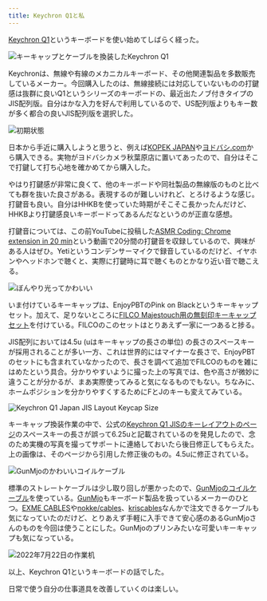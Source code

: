 ```yaml
---
title: Keychron Q1と私
---
```

[Keychron Q1](https://www.keychron.com/products/keychron-q1-qmk-custom-mechanical-keyboard-japan-jis-layout)というキーボードを使い始めてしばらく経った。

![](https://lh3.googleusercontent.com/docs/ADP-6oHDTYp0uZkvRbpzkCgW41h8LACFXI5l1RcOaD0AxBPs3mTa27jQnPohXyOhHxYLH3zS3Bn2WfDW_vvbhJAw7WMYVvI6WOsC1UmQVmxw1YYOQMcwLKKsZvbFWJp-7z1-BJv1qbezGuiZEjzK_u0RrVe3DZ0A2P8d6tQGBbqUr2S2tetrCii8beoG0CaX2JjicN22TcHtgFkQX8b4MWVGiSOHALNsmrD-P30vFRB1sAgeUDqIW2WIin3xhCVOmLm4wIAIvJNb1JYAvLtRFI1OWOpq67ShcCEa9A65dk2a90UuB7kEpzYO0s6IJio7_0vONRJD6xoR4P87dKlDzi_qPrx3SvkKA_XxYTeGM2hZ7urITSzcv5KR8o3CGgGUNlMLu8D7t029xpynOLlWEhFBoGxojteiBEaa-bVKi1NfdX8UBEI68dsuRweDAQ7oXuYdr879jW2p-2M1Saz2tPJHtOmZy3iPs8N_oPCEavwyy5Lj2IqJ-L4yakjv-LGY9Sz-nk6gDjt-9jgCW-qeQyZgkjqYXFIMTC8vPWRWBOsOzDOYyFit-WR7fg3w_ywBore1ArYZxQqi_hnjR4e0R-LzplGSAT0AD9h7jZ3SH3fHq9c5jqULZMAUFSxFZ8J4MemfKM25zpKU1IKBTirDoBw817sbabXIKOWZ6_tFlmGVh7QHnk1hL2-eYGdSXUV5xE2sL79ewLvgMz1qBTnIvQGT6ZUXvjL7R7z3qylaZWT5gEGVWty8v8rETvpP2oMOktXJ4Enqf8d3KG4kliCFOpzAYwoSvqEwiCpd25k230f5GBIGq2dYLnocF-dglifB26TtGQpqQ0gF7WMjbDPNEWRz2XhIUuKu56Hfhfr3-GlSUpjmkSvpS4yof0sTA306DcAKape_9WKs7wnu0XF7Iw53ds2ajgBUS_gJfsI0bM4zMxE3pgPFwjy4lPrh_uPqJl0NBgJ4PbUSyV4KQjMvfj5Zss760X5s5Q_6yciqApNY1D-nKO3aeWwY_G1EiIu5IWYMYD5ISgR8IgjHULUtZEMJvuyp6Xga2uuipFPKjcUz-Lw_cdinE1gZg2dSJ0ODL1gCleT7_paPR73Mnoui1SH10psdVCsZK9m3e_c3c_mx1iaJJoIa-k7ATexfOOEejwPKi8vJRf_Oo2agjxn5dwOOHld0R10DRz87VWcLHtSZS2B6aaAbX9xZFO4A57w4LCiZk6tyC4TLlO-npYZH8m7ssIYmGrWT42zQk6wrQTehG9Nqn_HGNw "キーキャップとケーブルを換装したKeychron Q1")

Keychronは、無線や有線のメカニカルキーボード、その他関連製品を多数販売しているメーカー。今回購入したのは、無線接続には対応していないものの打鍵感は抜群に良いQ1というシリーズのキーボードの、最近出たノブ付きタイプのJIS配列版。自分はかな入力を好んで利用しているので、US配列版よりもキー数が多く都合の良いJIS配列版を選択した。

![](https://lh3.googleusercontent.com/docs/ADP-6oEtDsl0-fQC2jk256JYuefDjiLs1SDzwp1oxoIDea-yeUXdLHYSef-G15jQ7fpLvmmTECDD4DbcAwB7bS0Q2TGyPAapbXjeIV2Cf1bF-KvJUaTHlkppdsc7kQNkE0QBEFU5dzi1kbZkZzTl_LElmgIS22amGzAIz3fOVTmNHZhRtnH9rM8TlPrmtbRZ_FBgTtv0oVvr4BbRKtjgN5uGyAiDmwAKmF74uFgeZgQhf7x2fbZF-hihtB0GHpP1jn6BS2AorjHOt1O_R2GOWvrXB5lT1mpBJU3aCQPdBQfFaLrqfWqOfb1USTCnLQfwsy3Jj3tYoOAF3-YkM0kFsLj6eKFY_ZMPkWbaRT6zyl3SwigcSwN-KBVxWbYMxA9dlFwyPFhqUCholMaAjoova_2C5akLe9PUXgc_AA4lJiSJLaofs8V2z3SM2YnaovfViGnt1OyYvMnLvagiXVsbd9D8Jc0NemdIqNsmMkNChetAu3Q5SpgWHgE9_qmV-B1xbTer5bhJazqgO2Zx4tpsPEvFKN5ppLfrhAwacP5SYrdLq1pIorCIBsFE91I6zoQGMeCfhhNGGiIJug1VUfLPBtlTDOyNQXDxwM4N79FpdIoWYo7YGE9lTFxngkqsWzU4uxzJIT95Oa9_Y8qPvkGSKftGkXxlDgL-bu1S2p_AE7uJWzJ7TKGrALGm93JM-n3mWJbo3D4hZhBLN_gSRRrsTS-DkOyeBRCTROA5DeXS3Ss4JMfIGR01S232mPRCXDgEVKBZQFhJLCq4HekWk2Ak571S-I0WwUtHSc3JrlAb_LohwfnzL51O4f2zMxfZ_wNRqC1bIQG-CCbVgmOkpSLu-j-Gmd0T0l_NwQyLg-zddSoinjUQhrGgrrLmS4LFRSQQQ0u6V7_OHQ1kCOzUL10ZXmxu24297R4-oai606h-pNmYsA4Th6Suf0m893FB_-cAYN7zaX57PwCRhRvqBbao90MTW39GXUx6QP9ZmAcMFCejrT8OBq3yTf1sYtIU1QK8l0XrlzMepbRKEctEPSyo9OT9b2cGPWvvowVOmtxoInJpuzYA4LIo-BKIvhnuyC6R9gq76GsEizltvEl1oAZyK1Xc6hnqnm0r3gTnRKHe1HOCed2nj1g0XH831XC-owDY92w5joUqVRcveT8woLjcfK38YBzv4r_dkydrhGOU4qidoKIfmL0Mk1y-cDguiVMa55hFTW8j3wh9az311AifrTGHypdMoIVDfXoFUOmIAzkw3LMI_xyfiQ "初期状態")

日本から手近に購入しようと思うと、例えば[KOPEK JAPAN](https://superkopek.jp/products/keychron-q1knob-us?variant=42638615904496)や[ヨドバシ.com](https://www.yodobashi.com/product/100000001007077436/)から購入できる。実物がヨドバシカメラ秋葉原店に置いてあったので、自分はそこで打鍵して打ち心地を確かめてから購入した。

やはり打鍵感が非常に良くて、他のキーボードや同社製品の無線版のものと比べても群を抜いた良さがある。表現するのが難しいけれど、とろけるような感じ。打鍵音も良い。自分はHHKBを使っていた時期がそこそこ長かったんだけど、HHKBより打鍵感良いキーボードってあるんだなというのが正直な感想。

打鍵音については、この前YouTubeに投稿した[ASMR Coding: Chrome extension in 20 min](https://www.youtube.com/watch?v=B5wdRcv-zQA&t=531s)という動画で20分間の打鍵音を収録しているので、興味がある人はぜひ。Yetiというコンデンサーマイクで録音しているのだけど、イヤホンやヘッドホンで聴くと、実際に打鍵時に耳で聴くものとかなり近い音で聴こえる。

![](https://lh3.googleusercontent.com/docs/ADP-6oFTistTbCD8nhJh1OIlVt5YBZ3yeyjhpbvwSKGKWsu7t2UoM6uui3cIvVsS-uZWWEVOyNL77vqIMKgEKv_zHucxEUTUTy6_ifgpjIC45Srk6yHk-Zb3dVIv2RE6Dudr_ZUtT1AIOch1JMrVMshJMQv9u3GreW1MTvcbutTUfjv7oQxOEllSCu5iVzbx81trKVShgBky9ls1oNQC-1e8VpCTYzM3CiMwVELvq0-elecMLgI5WtzYmHJnfaIq_EfBrOAjtKl8dvb9vAwzofl1jYq4YW55SHUazjmbHchbk_dcRr4edINWh0n_r5xa9lV-92DUENfbPsXDK_JSAWkK7DL9H6ypwVt6F09MGFCuySSs4MuUpgF9NqY_mrafYLEJgIGR-vNAEPCkweWPZKYBLuJJsF0_ApQxPVKkg-6qXz7X8Xyq6ATDMC2Pcmr5917M-HSGwNXQlgmiEh2y9xO4NTtQK50LkiAX4cs5GZ1DYnRxWt7SMaZVmhmmE5rmVK3NXkrrO0N9TjmvIz50youW5ue_OlGXZ2GwYx47jytgBb4sNFXtDKH6oqKryD29jrAAwefK0ls137e99tl0FyInNQ-u86AkM4X0X-VBq-oEoycnSMOTwNLurd4jnKaE0sIPG6s_q83U-hCHPbOrwAxlxe6KfJM7a4rat03lIwiBcgNhgafJKebcXpKb3W4hJf9e7na_uLNzQOBxcjBqx1OWi4tbIyK7LKMHpUwcwf9sRTpWFRkIjSweqv3LyKjwRzh--jXPilRMZMNa9_NHgj0zKjFZK5jt9COmdwlB2Un4KzXJKI1Ulz7sv-p_vWKxi83W1h51Fd8Z0c9cze_6jTJdK9rqXUjDqsT0fPLXjg0veuV0LlktUN4yP8Ecl9d3FivwwYzOHavW6U4fCgzgT-MaYIPpbToQxULxf0i3cATze1NJ65xToTWd0x45UKXU2KdFC2A56jtRPf-6Kg8iySqW-K3QCsNFvv4GoZb1sTknz8tBLm4_YyOTwvVto0Z6Y_g4rvym-0ExEQTwJ2Hq2ev1XT2HO_0X5B-eTIDZs_s_RPzJKkdXxygVGz4uvAjXoj_Fig5LrXCirIudQ21-G-Th_QzoGRv2F45qO8000HlEO_EjJiCqgrl01sJErpQ6ctLLWP8VHwd3fSkoJid2StL6gQbXzEj0kCJTAqL-c6uGo9A1MnSiIKlcZbl03DIvRLpkv7Zb-ZRnCgQp8REG9kBa4EHUBfC2oGoNpFbRAjUEhdnqeeKUqA "ぼんやり光ってかわいい")

いま付けているキーキャップは、EnjoyPBTのPink on Blackというキーキャップセット。加えて、足りないところに[FILCO Majestouch用の無刻印キーキャップセット](https://www.amazon.co.jp/dp/B00R1BZ60K)を付けている。FILCOのこのセットはとりあえず一家に一つあると捗る。

JIS配列においては4.5u (uはキーキャップの長さの単位) の長さのスペースキーが採用されることが多い一方、これは世界的にはマイナーな長さで、EnjoyPBTのセットにも含まれていなかったので、長さを調べて追加でFILCOのものを雑にはめたという具合。分かりやすいように撮った上の写真では、色や高さが微妙に違うことが分かるが、まあ実際使ってみると気になるものでもない。ちなみに、ホームポジションを分かりやすくするためにFとJのキーも変えてみている。

![](https://lh3.googleusercontent.com/docs/ADP-6oG4_7AzocX7uWtw9r1XJ85DeDnsXqUvDtN-Uo3pFk7fTHIdPKXFPbVrd1ZB4kfbWkzx9UCt4zDTkVeAOfj9wmfSuRyoC7h3wRBtxJ7wkSjNZiEhxmZsgmeZjBvl9jgzS3WaNG3GYY4cvfhEinyTsII2a15t1K_2ccBNyGWWWt0eYZIUOu1wr1PWCA_tppZP2kzH1jiVwRN0qkqLFtkHp0F5892b2-ccFibysjpU6T8WyuGyRSxJLtyVA3TTxPEbVGwu_ZgKFv63XKqIyTbU-Y5q_Q-bvj0CnpDcMBa31KSxhukaZ2Hvmbc3cqtlwfQfEMspKPytKCToswtpfRXH5BZh4STSfVKkBspu4z6PXA2SFzyyyIZ__zJ_9d_Aj_8-5aY25Grt2IBqgvNIMYFzn-WI6tH7qpskHqNTJi-ZQdPaj4g_Vo8TL4_4JJih81zE3DhXHukiI9jcYc34sQhK-TQ1GlmRJRBHIAsOfOhp7N_NSKOdaf87yKqfSnRg2zJvhxBaolNMqMXsW5LkdAwVY1UmGBTudVdGYU93PNGdA6sop-GVpNHnK7cG3iHZYa7sxI4Tu10SLQ-hrEt_9ztV7yNkbPHPSl1BK3H7_IwbyaSDgeXYu77dNzMDdaXZZR_FIb7FMyOLqzr_9gV6LJj7VmXadPEX_37ThXknYbyNJI08oiugBG8xO7x_3MJgOL0typiuij494mBBznCt4VRIhuGY3mBy3hZ3LNuKWWTCnEZipkyiRZGpcQcXKHSXRLv6hT-4k8w0WTN9IePQC94i_ZcpeaYqpS0vec5cpExYtjh3wBIaMns3x5TiO1_mYZqs7khYGz3znTSou7ujDWkqSG2FvS2wBni-juKp7E6eRhuhh7K1nvnlvGdtqE8tmcr9cLaUSfaULAqkKDQYJNJw-dueCgoX5cOQ31k1gaAwxoloH90nuylF6Sz5Rh5eV7ILuhrMDaZ811icLLD4vQpcy-ttnqcNF7Hcc64eCdg_iCH7851YwIrxJpi2IpQMT7eDZsBqorLBIWBMCfPcoJw9BLLPG8BRDhZp-YE6Uo0TacIUUA42bUrkU5O3vjgTOKGrRiBoxuwu3kkcE_lU3GeLOeSdb0IA6iFMrlK3G0daAcXvLgQgEADCWS5NMHHkBKH-YTb-4Sx-gyS-WGzKujtg0BXIOlQEItGG4rkvUqshCFDAEsPQjFUkn25JFnWBrrAjD7CugY2U_EP5PRNzfswSxxcLP2IxQbV-ehpusUzGGKyERGAifw "Keychron Q1 Japan JIS Layout Keycap Size")

キーキャップ換装作業の中で、公式の[Keychron Q1 JISのキーレイアウトのページ](https://www.keychron.com/pages/keychron-q1-japan-jis-layout-keycap-size)のスペースキーの長さが誤って6.25uと記載されているのを発見したので、念のため実機の写真を撮ってサポートに連絡しておいたら後日修正してもらえた。上の画像は、そのページから引用した修正後のもの。4.5uに修正されている。

![](https://lh3.googleusercontent.com/docs/ADP-6oF9YlDsPLRShRG1xEq5TIYXdOsMLQ3VW5vvueQrKm4VYwhCOmCGF8TRVMTtkyzQ85sd7-va2PzR0qVQsCgXsndA1lBMAxr-gMwumDPKktMh1Y6pAShE-WxEQGr3XfjVkZsZ5tGCeXPoEjgU0Gv5m2p-Vmty5h9i_hGCbJ7eMVMweDmA94ehGoCeYeqqFuYv-gazw_seoLlR0y0x28pqRMBuja4i5K_PpQ1uONHcd_UllCAMWiab4mFA0L6dypWzqM7aweidD9CSmNPHUlwxJpFc6M67lSnbdNvU3ieUpTSFOU6MhD0vQxdTEcjYNkO2AWSFCSTUg-3CFKUjGGrBGk-XlMj9iM13pOa6kgTSIL6J_x56dw7t6-H6YvM55nqUhVakxMCU5n_Q1sUi-9D6vTIJgGVVKqZmARWlEnJxljoKbWPi7JkaJ_kGNZjv-DsbqhGIJj3Kl_BmayVPOcklX2BqudhUe4bCsOlrcWbx9BxAEQ0WYoj36LUuksC2cv0m_b8jmEuGBvjsbp7ekyrtVRo074YR8tmM2OAz8ZEAlt5owCG-aLEcbd1YiDZlUXwOWE6GvPqSc8U9LEPG_bXgjjI_r1DWauAJxi9zzkcKtJ5vWFw-iH7mQsnCgq6YpNqLBqaM1BrpcsV8sE56qaEmiNPBhNOVBZY6PnjowqZqHlPkMs2qsSw0Zb1M8CAPPevqMvRzi_shlymY5bPV_aNjNpsZLIIIZBc4jHQBsMdDHh35ygOQfvpGJyUj42BaEYQxgs8vh9epR-nmRM4b9DqAmLg9XcFH_5QRaNE085nKLWAPZ-72ogDWa9S6VHqxgWaJW5TSd347Etxs5Q9aHZmH73Xx-Ms7VGNk7s2sJnM5UchMYUS3FWrvZv5dbHtihRaO3fv6U51SB9kS3v9YptadwaYxwr4B1urXqCW_cBe-EwgBqOWwDZuOWH6mfXEyoerUaOKcomeJ2NKKl4hoHwbQmZ_OjHR-6TFYl-d2tzs39ly2G0hl1tk6BE0s7bbHiDUjpYG1PvX4JwmRnp1lz1dvAcTIe6mw4wF_sKexjf5AIUMI8qMZ2EIHyKofmE8xufLCIx0a6FeUgpI_KwStYxcv-Bj8hXZ-Bpp8J4aiXG6F5GG8wDtkryOgEhBg7kvnxPQ5_JIocEDdIX-Wa1qWqERD9W8csWjPZRY_P6CFjSvswx1Vw7Huh3aBM9_CN_tlJWBJ8Po8_Fw9kdrBYo9VZLAo3NTIxNlsjceUKVX4o1Ya241pt3cejw "GunMjoのかわいいコイルケーブル")

標準のストレートケーブルは少し取り回しが悪かったので、[GunMjoのコイルケーブル](https://www.amazon.co.jp/dp/B09F5T7LTQ)を使っている。[GunMjo](https://www.gunmjo.com/)もキーボード製品を扱っているメーカーのひとつ。[EXME CABLES](https://exmecables.com/)や[nokke/cables](https://www.nokke-labora.com/)、[kriscables](https://kriscables.com/)なんかで注文できるケーブルも気になっていたのだけど、とりあえず手軽に入手できて安心感のあるGunMjoさんのものを今回は使うことにした。GunMjoのプリンみたいな可愛いキーキャップも気になっている。

![](https://lh3.googleusercontent.com/docs/ADP-6oGwpQOK0ajz5_4T1Fs5L0-GMIfqawldASRy0iAI5YFGii39MxjftMrztLa4UaeUu3_I7ovAaiIi2n3QrKJrJcT2GBaJt5i9xWb0XpUe17zDYV-0Ddx-_Vc_9Vorp4ZiNmEfZvrZNpwwQ_J3_f7OjxDKx4sPALT9yUVp85eVruEN0hJL0_WdYxgH4Iq0lrsa1VveotSPA4wWZsTxkvLdm8w7QXE16LW4I2GL4tYV_bbeRYg136XKnV_KWEF8QTcdI0xyWyXdAAyJtMWjNCw7-OhmwnW-tRDMmIdH3HNfgtZT1txrNGNKJg-RJ_d-npbfTI7uZY8hM2ZUBY1jflbQPZGxEM7nX0z0JxCoY1TmRfK6uzU0kFnXcIE8FootBXYcmMI3rjmWhSMosfzKB2-H_8Gjc2Df2zXzHUcAbEQbnPbo29ioqrYRn_X6itWFOdIPAe6XSHmiYYN_AS5DtDhiUbDlyQd1CQL1Qv63RNhWEeC3Uw7gx7A94gqUhb_mDiuCYowr5ihZdSMV65f4BtXRYMdLV11pChnsrb6GL4HFCGYjBiECcoss29k1VpTlzfmPwXVxXw0bKFpMd_-w7pZ526R-aMgsJj4I-see06wrWQMFgbdVJNeEzHy4DWmK40WIn62wKnUw4a-fBk73xA7RQLX-L0hOCn2Qlog3Pp1T0Ff5RkScYFmwlrONvchDmRWH7FcD-WcrBD6QP6-8SxJyX5x0wURR9j_D4VSCVEcfysMq0mKctddkog6K93j8jhkUP680Rz1ANijwVCLPew8fVODmN6eH6VHimUUNNKMNyyPrBv_--h3GisVj-G2QgG-BRnPMb8dA-0Sy7Qc4GVHaJesMlek4_-Yf1dRmqML81ymBQvfenLPC0blLIuA0wnx6x8IZV6Bak8GBZgUHTo-VB_7XOkQDQAjOVK6sXGRJvpwVuFxQ35unNUnZ0qcmTD-pJMKdMdBtUQhW8vqq1VsM0QCczIisrh37gN6N33MCbGpKzMQFe42EceQ3skhLdc8yZVdKmCxPS-Esyot1XuI3K6u8hWvj-MijKQPEKtw9JTDbe5SyApVgzd2j8aXHgzjN3ub9U8g1s2UjjLNxQOo12PBTkC0QVScSNFZceLfNYFzovtNdZrTTsqXY4fWdV8zR7rIJ6LGvjbIPpDrh5x8QX6LEZtKkBN0g4ZYcx_EttehVdvuaUQ4PF4iVVQMGlq2e2C3_UzT6R0iWbxoOR2lxi_8hfUVkb40VBw_RobiCWNZqb_Ocbg "2022年7月22日の作業机")

以上、Keychron Q1というキーボードの話でした。

日常で使う自分の仕事道具を改善していくのは楽しい。
